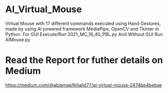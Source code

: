 # AI_Virtual_Mouse
Virtual Mouse with 17 different commands executed using Hand Gestures, made by using AI powered framework MediaPipe, OpenCV and Tkinter in Python.
For GUI Execute/Run 2021_MC_16_40_PBL.py
And Without GUI Run AIMouse.py

# Read the Report for futher details on Medium 
https://medium.com/@abiamasifkhalid77/ai-virtual-mouse-2474be4bebae
